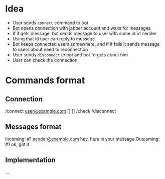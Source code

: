 # Idea

* User sends `connect` command to bot
* Bot opens connection with jabber account and waits for messages
* If it gets message, bot sends message to user with some id of sender
* Using that id user can reply to message 
* Bot keeps connected users somewhere, and if it fails it sends message 
	to users about need to reconnection
* User sends `disconnect` to bot and bot forgets about him
* User can check the connection

# Commands format

## Connection

/connect user@example.com <pass> [<host>] [<port>]
/check
/disconnect

## Messages format

Incoming: #1 sender@example.com hey, here is your message
Outcoming: #1 ok, got it

## Implementation

...
